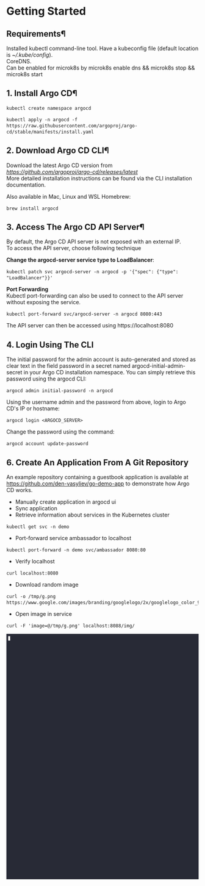 # Getting Started

## Requirements¶
Installed kubectl command-line tool.
Have a kubeconfig file (default location is *~/.kube/config*).<br>
CoreDNS. <br>
Can be enabled for microk8s by microk8s enable dns && microk8s stop && microk8s start

## 1. Install Argo CD¶

```
kubectl create namespace argocd
```

```
kubectl apply -n argocd -f https://raw.githubusercontent.com/argoproj/argo-cd/stable/manifests/install.yaml
```

## 2. Download Argo CD CLI¶
Download the latest Argo CD version from *https://github.com/argoproj/argo-cd/releases/latest* <br>
More detailed installation instructions can be found via the CLI installation documentation.

Also available in Mac, Linux and WSL Homebrew:

```
brew install argocd
```
## 3. Access The Argo CD API Server¶
By default, the Argo CD API server is not exposed with an external IP. <br>
To access the API server, choose following technique

**Change the argocd-server service type to LoadBalancer**:

```
kubectl patch svc argocd-server -n argocd -p '{"spec": {"type": "LoadBalancer"}}'
```
**Port Forwarding** <br>
Kubectl port-forwarding can also be used to connect to the API server without exposing the service.

```
kubectl port-forward svc/argocd-server -n argocd 8080:443
```
The API server can then be accessed using https://localhost:8080

## 4. Login Using The CLI
The initial password for the admin account is auto-generated and stored as clear text in the field password in a secret named argocd-initial-admin-secret in your Argo CD installation namespace. You can simply retrieve this password using the argocd CLI:

```
argocd admin initial-password -n argocd
```

Using the username admin and the password from above, login to Argo CD's IP or hostname:

```
argocd login <ARGOCD_SERVER>
```
Change the password using the command:

```
argocd account update-password
```

## 6. Create An Application From A Git Repository
An example repository containing a guestbook application is available at https://github.com/den-vasyliev/go-demo-app to demonstrate how Argo CD works.

* Manually create application in argocd ui
* Sync application
* Retrieve information about services in the Kubernetes cluster
```
kubectl get svc -n demo 
```
* Port-forward service ambassador to localhost
```
kubectl port-forward -n demo svc/ambassador 8080:80
```
* Verify localhost
```
curl localhost:8080
```
* Download random image
```
curl -o /tmp/g.png https://www.google.com/images/branding/googlelogo/2x/googlelogo_color_92x30dp.png
```
* Open image in service
```
curl -F 'image=@/tmp/g.png' localhost:8088/img/
```

![ambassador](ambassador.gif)